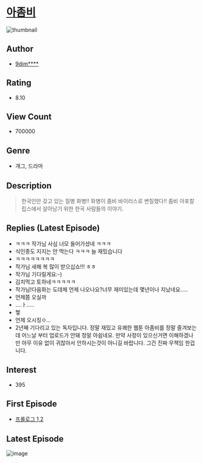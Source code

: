# [아좀비](https://comic.naver.com/bestChallenge/list?titleId=736647)
![thumbnail](https://image-comic.pstatic.net/user_contents_data/challenge_comic/2020/04/03/279847/thumbnail_202x1641067790f_26f1_4158_986b_43f4fbdfa8da_00000927.JPEG)

## Author
- [9dim****](https://comic.naver.com/artistTitle?id=279847)

## Rating
- 8.10

## View Count
- 700000

## Genre
- 개그, 드라마

## Description
> 한국인만 갖고 있는 질병 화병!! 화병이 좀비 바이러스로 변질했다!! 좀비 아포칼립스에서 살아남기 위한 한국 사람들의 이야기.

## Replies (Latest Episode)
- ㅋㅋㅋ 작가님 사심 너모 들어가셨네 ㅋㅋㅋ
- 식인종도 지지는 안 먹는다 ㅋㅋㅋ 늘 재밌습니다
- ㅋㅋㅋㅋㅋㅋㅋㅋ
- 작가님 새해 복 많이 받으십쇼!!! ㅎㅎ
- 작가님 기다릴게요:-)
- 김치먹고 토하네ㅋㅋㅋㅋㅋ
- 작가님!다음화는 도데체 언제 나오나요?너무 재미있는데 몇년이나 지났네요.....
- 언제쯤 오실까
- ....ㅏ.....
- 헿
- 언제 오시징ㅇ...
- 2년째 기다리고 있는 독자입니다. 정말 재밌고 유쾌한 웹툰 아좀비를 정말 즐겨보는데 어느날 부터 업로드가 안돼 정말 아쉽네요. 만약 사정이 있으신거면 이해하겠나만 아무 이유 없이 귀찮아서 안하시는것이 아니길 바랍니다. 그건 진짜 무책임 한겁니다.

## Interest
- 395

## First Episode
- [프롤로그 1,2](https://comic.naver.com/bestChallenge/detail?titleId=736647&no=1)

## Latest Episode
![image](https://image-comic.pstatic.net/user_contents_data/challenge_comic/2019/12/31/279847/upload_7003209989076889655.jpeg)

